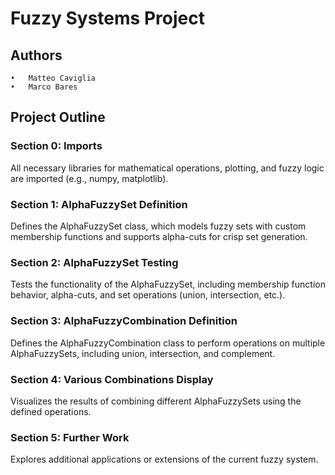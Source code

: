 # Fuzzy Systems Project

## Authors

	•	Matteo Caviglia 
	•	Marco Bares

## Project Outline

### Section 0: Imports

All necessary libraries for mathematical operations, plotting, and fuzzy logic are imported (e.g., numpy, matplotlib).

### Section 1: AlphaFuzzySet Definition

Defines the AlphaFuzzySet class, which models fuzzy sets with custom membership functions and supports alpha-cuts for crisp set generation.

### Section 2: AlphaFuzzySet Testing

Tests the functionality of the AlphaFuzzySet, including membership function behavior, alpha-cuts, and set operations (union, intersection, etc.).

### Section 3: AlphaFuzzyCombination Definition

Defines the AlphaFuzzyCombination class to perform operations on multiple AlphaFuzzySets, including union, intersection, and complement.

### Section 4: Various Combinations Display

Visualizes the results of combining different AlphaFuzzySets using the defined operations.

### Section 5: Further Work

Explores additional applications or extensions of the current fuzzy system.
